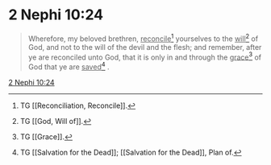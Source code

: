 # 2 Nephi 10:24

> Wherefore, my beloved brethren, <u>reconcile</u>[^a] yourselves to the <u>will</u>[^b] of God, and not to the will of the devil and the flesh; and remember, after ye are reconciled unto God, that it is only in and through the <u>grace</u>[^c] of God that ye are <u>saved</u>[^d] .

[2 Nephi 10:24](https://www.churchofjesuschrist.org/study/scriptures/bofm/2-ne/10?lang=eng&id=p24#p24)


[^a]: TG [[Reconciliation, Reconcile]].
[^b]: TG [[God, Will of]].
[^c]: TG [[Grace]].
[^d]: TG [[Salvation for the Dead]]; [[Salvation for the Dead]], Plan of.
